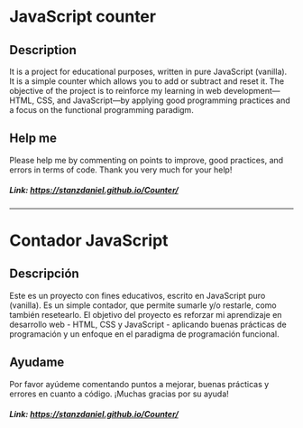 # JavaScript counter

## Description

It is a project for educational purposes, written in pure JavaScript (vanilla). It is a simple counter which allows you to add or subtract and reset it.
The objective of the project is to reinforce my learning in web development—HTML, CSS, and JavaScript—by applying good programming practices
and a focus on the functional programming paradigm.

## Help me

Please help me by commenting on points to improve, good practices, and errors in terms of code. Thank you very much for your help!

##### *Link:* https://stanzdaniel.github.io/Counter/

***

# Contador JavaScript 

## Descripción

Este es un proyecto con fines educativos, escrito en JavaScript puro (vanilla). Es un simple contador, que permite sumarle y/o restarle, como también resetearlo. 
El objetivo del proyecto es reforzar mi aprendizaje en desarrollo web - HTML, CSS y JavaScript - aplicando buenas prácticas de programación
y un enfoque en el paradigma de programación funcional. 

## Ayudame

Por favor ayúdeme comentando puntos a mejorar, buenas prácticas y errores en cuanto a código. ¡Muchas gracias por su ayuda!

##### *Link:* https://stanzdaniel.github.io/Counter/

